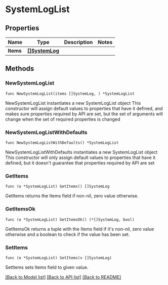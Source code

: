 # SystemLogList

## Properties

Name | Type | Description | Notes
------------ | ------------- | ------------- | -------------
**Items** | [**[]SystemLog**](SystemLog.md) |  | 

## Methods

### NewSystemLogList

`func NewSystemLogList(items []SystemLog, ) *SystemLogList`

NewSystemLogList instantiates a new SystemLogList object
This constructor will assign default values to properties that have it defined,
and makes sure properties required by API are set, but the set of arguments
will change when the set of required properties is changed

### NewSystemLogListWithDefaults

`func NewSystemLogListWithDefaults() *SystemLogList`

NewSystemLogListWithDefaults instantiates a new SystemLogList object
This constructor will only assign default values to properties that have it defined,
but it doesn't guarantee that properties required by API are set

### GetItems

`func (o *SystemLogList) GetItems() []SystemLog`

GetItems returns the Items field if non-nil, zero value otherwise.

### GetItemsOk

`func (o *SystemLogList) GetItemsOk() (*[]SystemLog, bool)`

GetItemsOk returns a tuple with the Items field if it's non-nil, zero value otherwise
and a boolean to check if the value has been set.

### SetItems

`func (o *SystemLogList) SetItems(v []SystemLog)`

SetItems sets Items field to given value.



[[Back to Model list]](../README.md#documentation-for-models) [[Back to API list]](../README.md#documentation-for-api-endpoints) [[Back to README]](../README.md)


